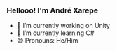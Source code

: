 ### Hellooo! I'm André Xarepe

- 🔭 I’m currently working on Unity
- 🌱 I’m currently learning C#
- 😄 Pronouns: He/Him


